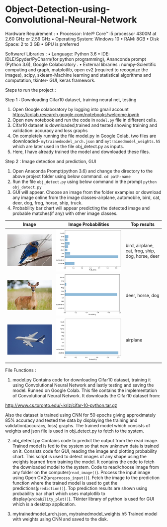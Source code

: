 # Object-Detection-using-Convolutional-Neural-Network

Hardware Requirement : 
•	Processor: Intel® Core™ i5 processor 4300M at 2.60 GHz or 2.59 GHz 
•	Operating System: Windows 10 
•	RAM: 8GB 
•	Disk Space: 2 to 3 GB 
•	GPU is preferred 

Software/ Libraries :
•	Language: Python 3.6 
•	IDE: IDLE/Spyder/PyCharm(for python programming), Ananconda prompt (Python 3.6), Google Colaboratory .
•	External libraries : numpy-Scientific computing and graph, matplotlib, open cv2 (required to recognize the images), scipy,  sklearn-Machine learning and statistical algorithms and computation, tkinter- GUI, keras framework.

Steps to run the project :

Step 1 : Downloading Cifar10 dataset, training neural net, testing
1) Open Google colaboratory by logging into gmail account
https://colab.research.google.com/notebooks/welcome.ipynb
2) Open new notebook and run the code in `model.py` file in different cells.
3) Cifar10 dataset is downloaded,trained and tested showing training and validation: accuracy and loss graphs
3) On completely running the file model.py in Google Colab, two files are downloaded- `mytrainedmodel_arch.json` and `mytrainedmodel_weights.h5` which are later used in the file obj_detect.py as inputs.
4) Here, I have already trained the model and downloaded these files.

Step 2 : Image detection and prediction, GUI
1) Open Anaconda Prompt(python 3.6) and change the directory to the above project folder using below command.  `cd path-name`
2) Run the file `obj_detect.py` using below command in the prompt `python obj_detect.py`
3) GUI will appear. Choose an image from the folder examples or download any image online from the image classes-airplane, automobile, bird, cat, deer, dog, frog, horse, ship, truck.
4) Probability bar chart will appear predicting the detected image and probable matches(if any) with other image classes.

| Image                                       | Image Probabilities                | Top results                                      |
|---------------------------------------------|------------------------------------|--------------------------------------------------|
|<img src="sample/download (8).jpg">          |<img src="sample/plot5.png">        | bird, airplane, cat, frog, ship, dog, horse, deer|
|<img src="sample/animal-1367182__340.jpg">   |<img src="sample/plot6.png">        | deer, horse, dog                                 |
|<img src="sample/airplane.jpg">              |<img src="sample/plot7.png">        | airplane                                         |

File Functions :

1) model.py
	Contains code for downloading Cifar10 dataset, training it using Convolutional Neural Network and lastly testing and saving the model. Runned on Google Colab. This file contains the implementation of Convolutional Neural Network. It downloads the Cifar10 dataset from:

http://www.cs.toronto.edu/~kriz/cifar-10-python.tar.gz

Also the dataset is trained using CNN for 50 epochs giving approximately 85% accuracy and tested the data by displaying the training and validation(accuracy, loss) graphs. The trained model which consists of weights and json file is used in obj_detect.py to fetch to the system.
	
2) obj_detect.py
	Contains code to predict the output from the read image. Trained model is fed to the system so that new unknown data is trained on it. Consists code for GUI, reading the image and plotting probability chart. This script is used to detect images of any shape using the weights learned from training the model. It contains the code to fetch the downloaded model to the system. Code to read/choose image from any folder on the computer(`read_image()`). Process the input image using Open CV2(`preprocess_input()`). Fetch the image to the prediction function where the trained model is used to get the predictions(`prediction()`). Top prediction results are shown using probability bar chart which uses matplotlib to display(`probability_plot()`). Tkinter library of python is used for GUI which is a desktop application.
	
3) mytrainedmodel_arch.json, mytrainedmodel_weights.h5 
	Trained model with weights using CNN and saved to the disk.
